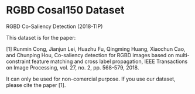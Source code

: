 # RGBD Cosal150 Dataset
RGBD Co-Saliency Detection (2018-TIP)

This dataset is for the paper: 

[1] Runmin Cong, Jianjun Lei, Huazhu Fu, Qingming Huang, Xiaochun Cao, and Chunping Hou, Co-saliency detection for RGBD images based on multi-constraint feature matching and cross label propagation, IEEE Transactions on Image Processing, vol. 27, no. 2, pp. 568-579, 2018.

It can only be used for non-comercial purpose. If you use our dataset, please cite the paper [1].
